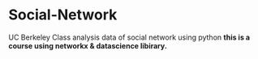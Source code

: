 # Social-Network
UC Berkeley Class analysis  data of social network using python
**this is a course using networkx & datascience libirary.**
